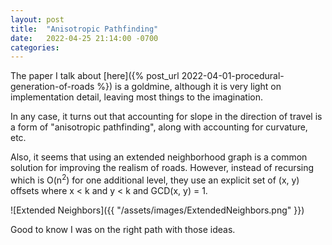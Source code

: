 ```yaml
---
layout: post
title:  "Anisotropic Pathfinding"
date:   2022-04-25 21:14:00 -0700
categories: 
---
```

The paper I talk about [here]({% post_url 2022-04-01-procedural-generation-of-roads %}) is a goldmine, although it is very light on implementation detail, leaving most things to the imagination.

In any case, it turns out that accounting for slope in the direction of travel is a form of "anisotropic pathfinding", along with accounting for curvature, etc.

Also, it seems that using an extended neighborhood graph is a common solution for improving the realism of roads.  However, instead of recursing which is O(n<sup>2</sup>) for one additional level, they use an explicit set of (x, y) offsets where x < k and y < k and GCD(x, y) = 1.

![Extended Neighbors]({{ "/assets/images/ExtendedNeighbors.png" }})

Good to know I was on the right path with those ideas.